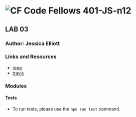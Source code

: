 ![CF](http://i.imgur.com/7v5ASc8.png) Code Fellows 401-JS-n12
==============================================

## LAB 03

### Author: Jessica Elliott

### Links and Resources
* [repo](https://github.com/pnwjce/401-Lab-03)
* [travis](https://www.travis-ci.com/pnwjce/401-Lab-03)


### Modules
#### 

#### Tests
* To run tests, please use the `npm run test` command.